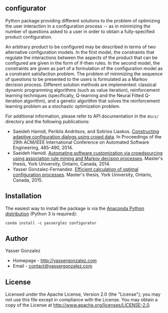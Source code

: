 configurator
------------

Python package providing different solutions to the problem of
optimizing the user interaction in a configuration process -- as in
minimizing the number of questions asked to a user in order to obtain
a fully-specified product configuration.

An arbitrary product to be configured may be described in terms of two
alternative configuration models. In the first model, the constraints
that regulate the interactions between the aspects of the product that
can be configured are given in the form of if-then rules. In the
second model, the constraints are given as part of a formulation of
the configuration model as a constraint satisfaction problem. The
problem of minimizing the sequence of questions to be presented to the
users is formulated as a Markov decision process. Different solution
methods are implemented: classical dynamic programming algorithms
(such as value iteration), reinforcement learning techniques
(specifically, Q-learning and the Neural Fitted Q-iteration
algorithm), and a genetic algorithm that solves the reinforcement
learning problem as a stochastic optimization problem.

For additional information, please refer to API documentation in the
`docs/` directory and the following publications:

* Saeideh Hamidi, Periklis Andritsos, and Sotirios Liaskos.
  [Constructing adaptive configuration dialogs using crowd data](https://dl.acm.org/citation.cfm?id=2642960).
  In Proceedings of the 29th ACM/IEEE International Conference on Automated Software Engineering, 485-490, 2014.
* Saeideh Hamidi.
  [Automating software customization via crowdsourcing using association rule mining and Markov decision processes](http://yorkspace.library.yorku.ca/xmlui/handle/10315/28216).
  Master's thesis, York University, Ontario, Canada, 2014.
* Yasser Gonzalez-Fernandez.
  [Efficient calculation of optimal configuration processes](http://yorkspace.library.yorku.ca/xmlui/handle/10315/30739).
  Master's thesis, York University, Ontario, Canada, 2015.


Installation
------------

The easiest way to install the package is via the
[Anaconda Python distribution](http://continuum.io/downloads)
(Python 3 is required):

```
conda install -c yasserglez configurator
```


Author
------

Yasser Gonzalez
* Homepage - http://yassergonzalez.com
* Email - contact@yassergonzalez.com


License
-------

Licensed under the Apache License, Version 2.0 (the "License");
you may not use this file except in compliance with the License.
You may obtain a copy of the License at
http://www.apache.org/licenses/LICENSE-2.0.
